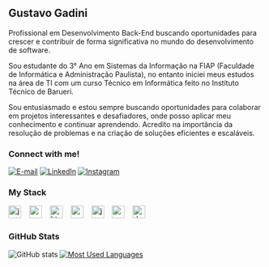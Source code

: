 <h2 align="left" color=blue>Gustavo Gadini</h2>

<p align="left"> Profissional em Desenvolvimento Back-End buscando oportunidades para crescer e contribuir de forma significativa no mundo do desenvolvimento de software. 

Sou estudante do 3° Ano em Sistemas da Informação na FIAP (Faculdade de Informática e Administração Paulista), no entanto iniciei meus estudos na área de TI com um curso Técnico em Informática feito no Instituto Técnico de Barueri. 

Sou entusiasmado e estou sempre buscando oportunidades para colaborar em projetos interessantes e desafiadores, onde posso aplicar meu conhecimento e continuar aprendendo. Acredito na importância da resolução de problemas e na criação de soluções eficientes e escaláveis.

<h3 align="left">Connect with me!</h3>

[![E-mail](https://img.shields.io/badge/-Email-000?style=for-the-badge&logo=microsoft-outlook&logoColor=5EAAE8&color:FFF)](mailto:alvesrochagadini@gmail.com)
[![LinkedIn](https://img.shields.io/badge/-LinkedIn-000?style=for-the-badge&logo=linkedin&logoColor=5EAAE8&color:FFF)](https://www.linkedin.com/in/gustavo-alves-rocha-gadini-218865204/)
[![Instagram](https://img.shields.io/badge/-Instagram-000?style=for-the-badge&logo=instagram&logoColor=5EAAE8&color:FFF)](https://www.instagram.com/gusturo07/)

<h3 align="left">My Stack</h3>

<div align="left">
  <img src="https://cdn.jsdelivr.net/gh/devicons/devicon/icons/java/java-original.svg" height="25" alt="java logo"  />
  <img width="8" />
  <img src="https://cdn.jsdelivr.net/gh/devicons/devicon/icons/spring/spring-original.svg" height="25" alt="spring logo"  />
  <img width="8" />
  <img src="https://cdn.jsdelivr.net/gh/devicons/devicon/icons/html5/html5-original.svg" height="25" alt="html5 logo"  />
  <img width="8" />
  <img src="https://cdn.jsdelivr.net/gh/devicons/devicon/icons/css3/css3-original.svg" height="25" alt="css3 logo"  />
  <img width="8" />
  <img src="https://cdn.jsdelivr.net/gh/devicons/devicon/icons/javascript/javascript-plain.svg" height="25" alt="javascript logo"  />
  <img width="8" />
  <img src="https://cdn.jsdelivr.net/gh/devicons/devicon/icons/c/c-original.svg" height="25" alt="c logo"  />
  <img width="8" />
  <img src="https://cdn.jsdelivr.net/gh/devicons/devicon/icons/docker/docker-original.svg" height="25" alt="docker logo"  />
</div>

<h3>GitHub Stats</h3>

![GitHub stats](https://github-readme-stats-git-masterrstaa-rickstaa.vercel.app/api?username=gadini&hide_title=true&show_icons=true&include_all_commits=false&count_private=true&line_height=25&hide=issues&bg_color=000&title_color=5EAAE8&text_color=FFF&border_radius=3&border_color=5EAAE8&icon_color=5EAAE8&theme=jolly)
[![Most Used Languages](https://github-readme-stats-git-masterrstaa-rickstaa.vercel.app/api/top-langs/?username=gadini&line_height=10&card_width=290&layout=compact&hide_title=false&count_private=true&langs_count=4&show_icons=true&title_color=5EAAE8&hide=html,css&bg_color=000&text_color=8B8B8B&border_radius=3&border_color=5EAAE8&count_private=true)](https://github.com/gadini/github-readme-stats)
<br>
